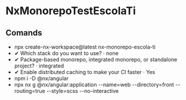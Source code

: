 # NxMonorepoTestEscolaTi

## Comands

- npx create-nx-workspace@latest nx-monorepo-escola-ti
- ✔ Which stack do you want to use? · none
- ✔ Package-based monorepo, integrated monorepo, or standalone project? · integrated
- ✔ Enable distributed caching to make your CI faster · Yes
- npm i -D @nx/angular
- npx nx g @nx/angular:application --name=web --directory=front --routing=true --style=scss --no-interactive
